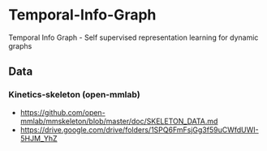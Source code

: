 # Temporal-Info-Graph
Temporal Info Graph - Self supervised representation learning for dynamic graphs 

## Data

### Kinetics-skeleton (open-mmlab)


* https://github.com/open-mmlab/mmskeleton/blob/master/doc/SKELETON_DATA.md
* https://drive.google.com/drive/folders/1SPQ6FmFsjGg3f59uCWfdUWI-5HJM_YhZ

